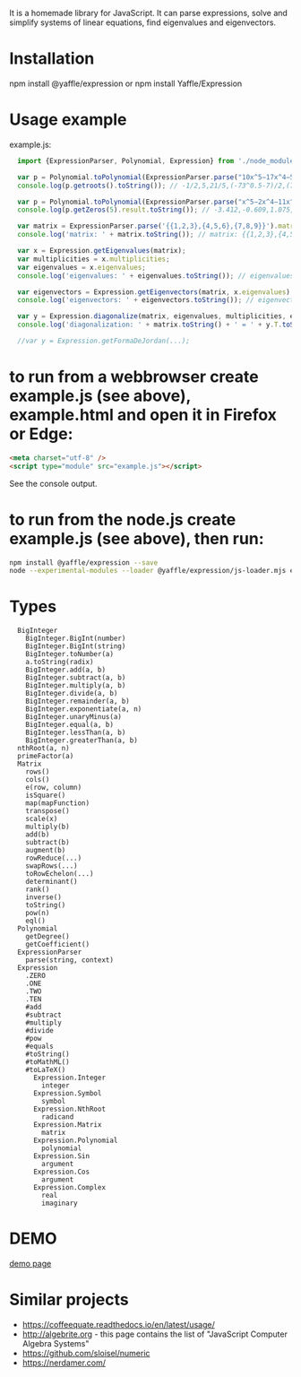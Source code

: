 
It is a homemade library for JavaScript.
It can parse expressions, solve and simplify systems of linear equations, find eigenvalues and eigenvectors.

Installation
============
npm install @yaffle/expression
or
npm install Yaffle/Expression

Usage example
=============

example.js:
```javascript
  import {ExpressionParser, Polynomial, Expression} from './node_modules/@yaffle/expression/index.js';

  var p = Polynomial.toPolynomial(ExpressionParser.parse("10x^5−17x^4−505x^3+1775x^2−249x−630"), ExpressionParser.parse("x"));
  console.log(p.getroots().toString()); // -1/2,5,21/5,(-73^0.5-7)/2,(73^0.5-7)/2

  var p = Polynomial.toPolynomial(ExpressionParser.parse("x^5−2x^4−11x^3+26x^2−2x−13"), ExpressionParser.parse("x"));
  console.log(p.getZeros(5).result.toString()); // -3.412,-0.609,1.075,1.925,3.021

  var matrix = ExpressionParser.parse('{{1,2,3},{4,5,6},{7,8,9}}').matrix;
  console.log('matrix: ' + matrix.toString()); // matrix: {{1,2,3},{4,5,6},{7,8,9}}

  var x = Expression.getEigenvalues(matrix);
  var multiplicities = x.multiplicities;
  var eigenvalues = x.eigenvalues;
  console.log('eigenvalues: ' + eigenvalues.toString()); // eigenvalues: 0,(-3*33^0.5+15)/2,(3*33^0.5+15)/2

  var eigenvectors = Expression.getEigenvectors(matrix, x.eigenvalues).eigenvectors;
  console.log('eigenvectors: ' + eigenvectors.toString()); // eigenvectors: {{1},{-2},{1}},{{(-3*33^0.5-11)/22},{(-3*33^0.5+11)/44},{1}},{{(3*33^0.5-11)/22},{(3*33^0.5+11)/44},{1}}

  var y = Expression.diagonalize(matrix, eigenvalues, multiplicities, eigenvectors);
  console.log('diagonalization: ' + matrix.toString() + ' = ' + y.T.toString() + " * " + y.L.toString() + " * " + y.T_INVERSED.toString()); // diagonalization: {{1,2,3},{4,5,6},{7,8,9}} = {{1,(-3*33^0.5-11)/22,(3*33^0.5-11)/22},{-2,(-3*33^0.5+11)/44,(3*33^0.5+11)/44},{1,1,1}} * {{0,0,0},{0,(-3*33^0.5+15)/2,0},{0,0,(3*33^0.5+15)/2}} * {{1/6,-1/3,1/6},{(-33^0.5-1)/12,(-33^0.5+3)/18,(-33^0.5+15)/36},{(33^0.5-1)/12,(33^0.5+3)/18,(33^0.5+15)/36}}

  //var y = Expression.getFormaDeJordan(...);
```

to run from a webbrowser create example.js (see above), example.html and open it in Firefox or Edge:
====================================================================================================
```html
<meta charset="utf-8" />
<script type="module" src="example.js"></script>
```
See the console output.

to run from the node.js create example.js (see above), then run:
================================================================
```sh
npm install @yaffle/expression --save
node --experimental-modules --loader @yaffle/expression/js-loader.mjs example.js
```


Types
=====
```
  BigInteger
    BigInteger.BigInt(number)
    BigInteger.BigInt(string)
    BigInteger.toNumber(a)
    a.toString(radix)
    BigInteger.add(a, b)
    BigInteger.subtract(a, b)
    BigInteger.multiply(a, b)
    BigInteger.divide(a, b)
    BigInteger.remainder(a, b)
    BigInteger.exponentiate(a, n)
    BigInteger.unaryMinus(a)
    BigInteger.equal(a, b)
    BigInteger.lessThan(a, b)
    BigInteger.greaterThan(a, b)
  nthRoot(a, n)
  primeFactor(a)
  Matrix
    rows()
    cols()
    e(row, column)
    isSquare()
    map(mapFunction)
    transpose()
    scale(x)
    multiply(b)
    add(b)
    subtract(b)
    augment(b)
    rowReduce(...)
    swapRows(...)
    toRowEchelon(...)
    determinant()
    rank()
    inverse()
    toString()
    pow(n)
    eql()
  Polynomial
    getDegree()
    getCoefficient()
  ExpressionParser
    parse(string, context)
  Expression
    .ZERO
    .ONE
    .TWO
    .TEN
    #add
    #subtract
    #multiply
    #divide
    #pow
    #equals
    #toString()
    #toMathML()
    #toLaTeX()
      Expression.Integer
        integer
      Expression.Symbol
        symbol
      Expression.NthRoot
        radicand
      Expression.Matrix
        matrix
      Expression.Polynomial
        polynomial
      Expression.Sin
        argument
      Expression.Cos
        argument
      Expression.Complex
        real
        imaginary
```

DEMO
====
[demo page](./demo.html)

Similar projects
================
 * https://coffeequate.readthedocs.io/en/latest/usage/
 * http://algebrite.org - this page contains the list of "JavaScript Computer Algebra Systems"
 * https://github.com/sloisel/numeric
 * https://nerdamer.com/
